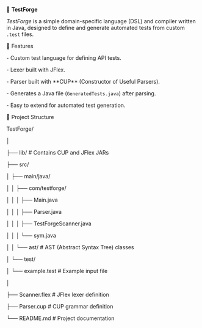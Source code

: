 🧪 **TestForge**



*TestForge* is a simple domain-specific language (DSL) and compiler written in Java, designed to define and generate automated tests from custom `.test` files.





🚀 Features



\- Custom test language for defining API tests.

\- Lexer built with JFlex.

\- Parser built with \*\*CUP\*\* (Constructor of Useful Parsers).

\- Generates a Java file (`GeneratedTests.java`) after parsing.

\- Easy to extend for automated test generation.





🧰 Project Structure



TestForge/

│

├── lib/			 # Contains CUP and JFlex JARs

├── src/

│ ├── main/java/

│ │ ├── com/testforge/

│ │ │ ├── Main.java

│ │ │ ├── Parser.java

│ │ │ ├── TestForgeScanner.java

│ │ │ └── sym.java

│ │ └── ast/			 # AST (Abstract Syntax Tree) classes

│ └── test/	

│ └── example.test		 # Example input file

│

├── Scanner.flex 		 # JFlex lexer definition

├── Parser.cup 			 # CUP grammar definition

└── README.md			 # Project documentation









